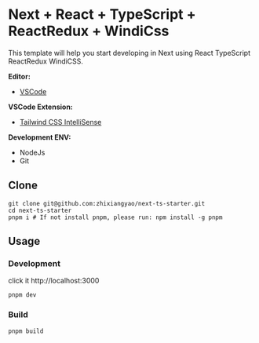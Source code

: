 # Next + React + TypeScript + ReactRedux + WindiCss

This template will help you start developing in Next using React TypeScript ReactRedux WindiCSS.

**Editor:**

- [VSCode](https://code.visualstudio.com/)

**VSCode Extension:**

- [Tailwind CSS IntelliSense](https://marketplace.visualstudio.com/items?itemName=bradlc.vscode-tailwindcss)

**Development ENV:**

- NodeJs
- Git

## Clone

```shell
git clone git@github.com:zhixiangyao/next-ts-starter.git
cd next-ts-starter
pnpm i # If not install pnpm, please run: npm install -g pnpm
```

## Usage

### Development

click it http://localhost:3000

```shell
pnpm dev
```

### Build

```shell
pnpm build
```

